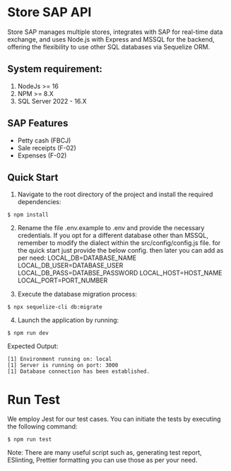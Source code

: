 # Store SAP API
Store SAP manages multiple stores, integrates with SAP for real-time data exchange,
and uses Node.js with Express and MSSQL for the backend, offering the flexibility
to use other SQL databases via Sequelize ORM.

## System requirement:
1. NodeJs >= 16
2. NPM >= 8.X
3. SQL Server 2022 - 16.X

## SAP Features

- Petty cash (FBCJ)
- Sale receipts (F-02)
- Expenses (F-02)

## Quick Start

1. Navigate to the root directory of the project and install the required dependencies:

```console
$ npm install
```

2. Rename the file .env.example to .env and provide the necessary credentials.
   If you opt for a different database other than MSSQL, remember to modify the
   dialect within the src/config/config.js file.
   for the quick start just provide the below config. then later you can add as per need:
   LOCAL_DB=DATABASE_NAME
   LOCAL_DB_USER=DATABASE_USER
   LOCAL_DB_PASS=DATABSE_PASSWORD
   LOCAL_HOST=HOST_NAME
   LOCAL_PORT=PORT_NUMBER

3. Execute the database migration process:

```console
$ npx sequelize-cli db:migrate
```

4. Launch the application by running:

```console
$ npm run dev
```

Expected Output:

```console
[1] Environment running on: local
[1] Server is running on port: 3000
[1] Database connection has been established.
```

# Run Test

We employ Jest for our test cases. You can initiate the tests by executing the following command:

```console
$ npm run test
```

Note: There are many useful script such as, generating test report, ESlinting, Prettier formatting
you can use those as per your need.
